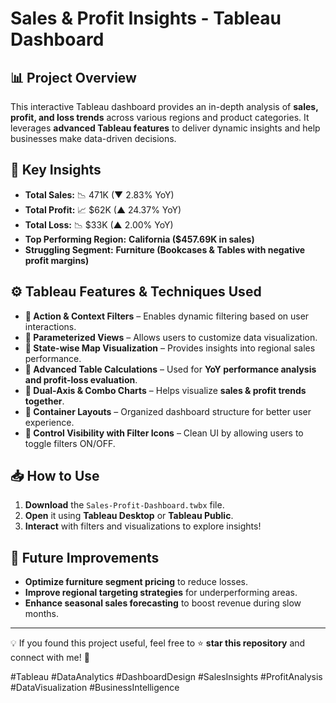 # Sales & Profit Insights - Tableau Dashboard

## 📊 Project Overview  
This interactive Tableau dashboard provides an in-depth analysis of **sales, profit, and loss trends** across various regions and product categories. It leverages **advanced Tableau features** to deliver dynamic insights and help businesses make data-driven decisions.

## 🚀 Key Insights  
- **Total Sales:** 📉 471K (▼ 2.83% YoY)  
- **Total Profit:** 📈 $62K (▲ 24.37% YoY)  
- **Total Loss:** 📉 $33K (▲ 2.00% YoY)  
- **Top Performing Region:** **California ($457.69K in sales)**  
- **Struggling Segment:** **Furniture (Bookcases & Tables with negative profit margins)**  

## ⚙️ Tableau Features & Techniques Used  
- **📌 Action & Context Filters** – Enables dynamic filtering based on user interactions.  
- **📌 Parameterized Views** – Allows users to customize data visualization.  
- **📌 State-wise Map Visualization** – Provides insights into regional sales performance.  
- **📌 Advanced Table Calculations** – Used for **YoY performance analysis and profit-loss evaluation**.  
- **📌 Dual-Axis & Combo Charts** – Helps visualize **sales & profit trends together**.  
- **📌 Container Layouts** – Organized dashboard structure for better user experience.  
- **📌 Control Visibility with Filter Icons** – Clean UI by allowing users to toggle filters ON/OFF.  

## 📥 How to Use  
1. **Download** the `Sales-Profit-Dashboard.twbx` file.
2. **Open** it using **Tableau Desktop** or **Tableau Public**.  
3. **Interact** with filters and visualizations to explore insights!  

## 🔄 Future Improvements  
- **Optimize furniture segment pricing** to reduce losses.  
- **Improve regional targeting strategies** for underperforming areas.  
- **Enhance seasonal sales forecasting** to boost revenue during slow months.  

---  
💡 If you found this project useful, feel free to ⭐ **star this repository** and connect with me! 🚀  

#Tableau #DataAnalytics #DashboardDesign #SalesInsights #ProfitAnalysis #DataVisualization #BusinessIntelligence

